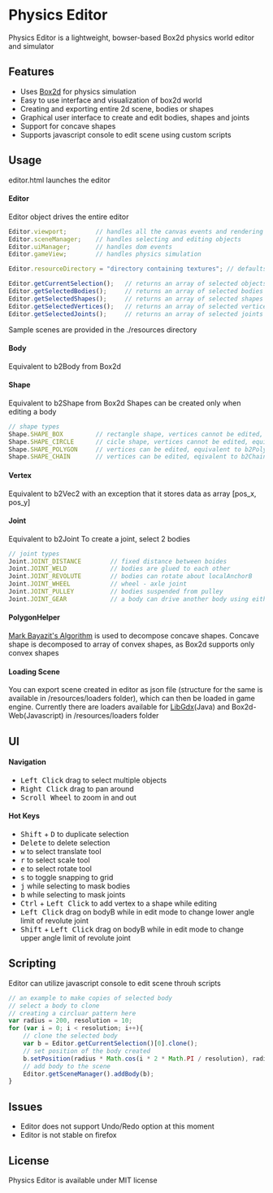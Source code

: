 Physics Editor
==============

Physics Editor is a lightweight, bowser-based Box2d physics world editor and simulator

Features
--------

* Uses [Box2d](http://box2d.org/) for physics simulation
* Easy to use interface and visualization of box2d world
* Creating and exporting entire 2d scene, bodies or shapes
* Graphical user interface to create and edit bodies, shapes and joints
* Support for concave shapes
* Supports javascript console to edit scene using custom scripts

Usage
-----

editor.html launches the editor

#### Editor

Editor object drives the entire editor
```javascript
Editor.viewport;		// handles all the canvas events and rendering
Editor.sceneManager;	// handles selecting and editing objects
Editor.uiManager;		// handles dom events
Editor.gameView;		// handles physics simulation

Editor.resourceDirectory = "directory containing textures";	// defaults to ./resources

Editor.getCurrentSelection();	// returns an array of selected objects
Editor.getSelectedBodies();		// returns an array of selected bodies
Editor.getSelectedShapes();		// returns an array of selected shapes
Editor.getSelectedVertices();	// returns an array of selected vertices
Editor.getSelectedJoints();		// returns an array of selected joints 
```
Sample scenes are provided in the ./resources directory

#### Body
Equivalent to b2Body from Box2d

#### Shape
Equivalent to b2Shape from Box2d
Shapes can be created only when editing a body
```javascript
// shape types
Shape.SHAPE_BOX      	// rectangle shape, vertices cannot be edited, equivalent to b2PolygonShape.setAsBox
Shape.SHAPE_CIRCLE 		// cicle shape, vertices cannot be edited, equivalent to b2CircleShape
Shape.SHAPE_POLYGON 	// vertices can be edited, equivalent to b2PolygonShape.set([vertices])
Shape.SHAPE_CHAIN 		// vertices can be edited, eqivalent to b2ChainShape
````

#### Vertex
Equivalent to b2Vec2 with an exception that it stores data as array [pos_x, pos_y]

#### Joint
Equivalent to b2Joint
To create a joint, select 2 bodies
```javascript
// joint types
Joint.JOINT_DISTANCE      	// fixed distance between boides
Joint.JOINT_WELD 			// bodies are glued to each other
Joint.JOINT_REVOLUTE 		// bodies can rotate about localAnchorB
Joint.JOINT_WHEEL 			// wheel - axle joint
Joint.JOINT_PULLEY          // bodies suspended from pulley
Joint.JOINT_GEAR 			// a body can drive another body using either revolute/prismatic joint
````

#### PolygonHelper
[Mark Bayazit's Algorithm](http://mpen.ca/406/bayazit) is used to decompose concave shapes. Concave shape is decomposed to array of convex shapes, as Box2d supports only convex shapes

#### Loading Scene
You can export scene created in editor as json file (structure for the same is available in /resources/loaders folder), which can then be loaded in game engine. Currently there are loaders available for [LibGdx](http://libgdx.badlogicgames.com/)(Java) and Box2d-Web(Javascript) in /resources/loaders folder

UI
--

#### Navigation

* <kbd>Left Click</kbd> drag to select multiple objects
* <kbd>Right Click</kbd> drag to pan around
* <kbd>Scroll Wheel</kbd> to zoom in and out

#### Hot Keys

* <kbd>Shift</kbd> + <kbd>D</kbd> to duplicate selection
* <kbd>Delete</kbd> to delete selection
* <kbd>w</kbd> to select translate tool
* <kbd>r</kbd> to select scale tool
* <kbd>e</kbd> to select rotate tool
* <kbd>s</kbd> to toggle snapping to grid
* <kbd>j</kbd> while selecting to mask bodies
* <kbd>b</kbd> while selecting to mask joints
* <kbd>Ctrl</kbd> + <kbd>Left Click</kbd> to add vertex to a shape while editing
* <kbd>Left Click</kbd> drag on bodyB while in edit mode to change lower angle limit of revolute joint
* <kbd>Shift</kbd> + <kbd>Left Click</kbd> drag on bodyB while in edit mode to change upper angle limit of revolute joint

Scripting
---------

Editor can utilize javascript console to edit scene throuh scripts
```javascript
// an example to make copies of selected body
// select a body to clone
// creating a circluar pattern here
var radius = 200, resolution = 10;
for (var i = 0; i < resolution; i++){
	// clone the selected body
	var b = Editor.getCurrentSelection()[0].clone();
	// set position of the body created
	b.setPosition(radius * Math.cos(i * 2 * Math.PI / resolution), radius * Math.sin(i * 2 * Math.PI / resolution));
	// add body to the scene
	Editor.getSceneManager().addBody(b);
}
```

Issues
------

* Editor does not support Undo/Redo option at this moment
* Editor is not stable on firefox 

License
-------

Physics Editor is available under MIT license